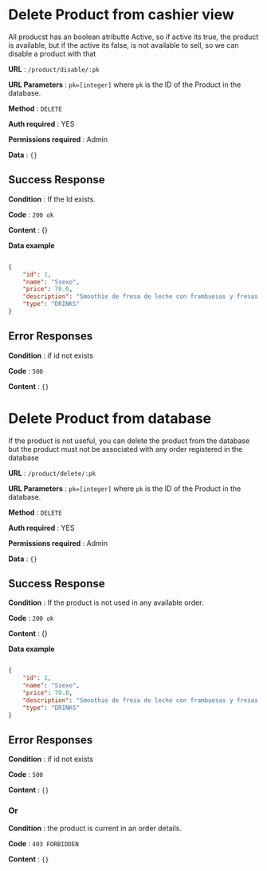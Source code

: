 # Delete Product from cashier view

All producst has an boolean atributte Active, so if active its true, the product is available, but if the active its false, is not available to sell, so we can disable a product with that

**URL** : `/product/disable/:pk`

**URL Parameters** : `pk=[integer]` where `pk` is the ID of the Product in the
database.

**Method** : `DELETE`

**Auth required** : YES

**Permissions required** : Admin

**Data** : `{}`

## Success Response

**Condition** : If the Id exists.

**Code** : `200 ok`

**Content** : {}

**Data example**

```json

{
	"id": 1,
	"name": "Ssexo",
	"price": 70.0,
	"description": "Smoothie de fresa de leche con frambuesas y fresas partidas como topping",
	"type": "DRINKS"
}
```

## Error Responses

**Condition** : if id not exists

**Code** : `500`

**Content** : `{}`


# Delete Product from database

If the product is not useful, you can delete the product from the database
but the product must not be associated with any order registered in the database

**URL** : `/product/delete/:pk`

**URL Parameters** : `pk=[integer]` where `pk` is the ID of the Product in the
database.

**Method** : `DELETE`

**Auth required** : YES

**Permissions required** : Admin

**Data** : `{}`

## Success Response

**Condition** : If the product is not used in any available order.

**Code** : `200 ok`

**Content** : {}

**Data example**

```json

{
	"id": 1,
	"name": "Ssexo",
	"price": 70.0,
	"description": "Smoothie de fresa de leche con frambuesas y fresas partidas como topping",
	"type": "DRINKS"
}
```

## Error Responses

**Condition** : if id not exists

**Code** : `500`

**Content** : `{}`

### Or

**Condition** : the product is current in an order details.

**Code** : `403 FORBIDDEN`

**Content** : `{}`
